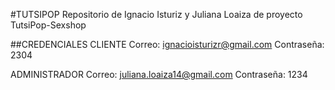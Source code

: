#TUTSIPOP
Repositorio de Ignacio Isturiz y Juliana Loaiza de proyecto TutsiPop-Sexshop

##CREDENCIALES
CLIENTE
Correo: ignacioisturizr@gmail.com
Contraseña: 2304

ADMINISTRADOR
Correo: juliana.loaiza14@gmail.com
Contraseña: 1234
